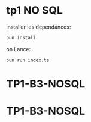 # tp1 NO SQL

installer les dependances:

```bash
bun install
```

on Lance:

```bash
bun run index.ts
```
# TP1-B3-NOSQL
# TP1-B3-NOSQL
